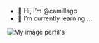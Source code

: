 - 👋 Hi, I’m @camillagp
- 🌱 I’m currently learning ...

<!---
camillagp/camillagp is a ✨ special ✨ repository because its `README.md` (this file) appears on your GitHub profile.
You can click the Preview link to take a look at your changes.
--->
![My image perfil's](https://i.pinimg.com/736x/08/74/79/087479074b59f0a36c8ec90dc7c283b2.jpg)
